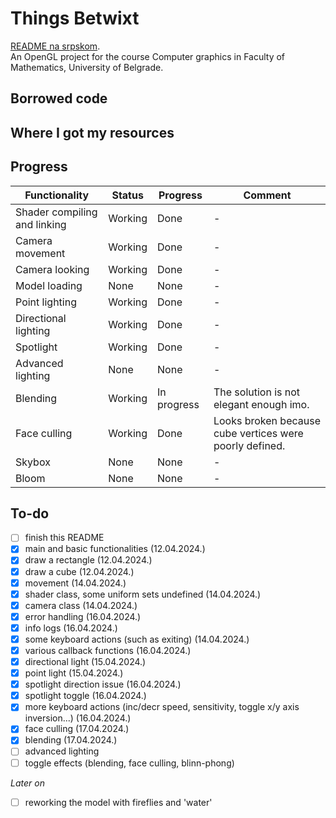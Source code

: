 # Things Betwixt
[README na srpskom](README-sr.md). <br>
An OpenGL project for the course Computer graphics in Faculty of Mathematics, University of Belgrade.

## Borrowed code

## Where I got my resources

## Progress
| Functionality                | Status  | Progress    | Comment                                                 |
|------------------------------|---------|-------------|---------------------------------------------------------|
| Shader compiling and linking | Working | Done        | -                                                       |
| Camera movement              | Working | Done        | -                                                       |
| Camera looking               | Working | Done        | -                                                       |
| Model loading                | None    | None        | -                                                       |
| Point lighting               | Working | Done        | -                                                       |
| Directional lighting         | Working | Done        | -                                                       |
| Spotlight                    | Working | Done        | -                                                       |
| Advanced lighting            | None    | None        | -                                                       |
| Blending                     | Working | In progress | The solution is not elegant enough imo.                 |
| Face culling                 | Working | Done        | Looks broken because cube vertices were poorly defined. |
| Skybox                       | None    | None        | -                                                       |
| Bloom                        | None    | None        | -                                                       |

## To-do
- [ ] finish this README
- [x] main and basic functionalities (12.04.2024.)
- [x] draw a rectangle (12.04.2024.)
- [x] draw a cube (12.04.2024.)
- [x] movement (14.04.2024.)
- [x] shader class, some uniform sets undefined (14.04.2024.)
- [x] camera class (14.04.2024.)
- [x] error handling (16.04.2024.)
- [x] info logs (16.04.2024.)
- [x] some keyboard actions (such as exiting) (14.04.2024.)
- [x] various callback functions (16.04.2024.)
- [x] directional light (15.04.2024.)
- [x] point light (15.04.2024.)
- [x] spotlight direction issue (16.04.2024.)
- [x] spotlight toggle (16.04.2024.)
- [x] more keyboard actions (inc/decr speed, sensitivity, toggle x/y axis inversion...) (16.04.2024.)
- [x] face culling (17.04.2024.)
- [x] blending (17.04.2024.)
- [ ] advanced lighting
- [ ] toggle effects (blending, face culling, blinn-phong)

*Later on*
- [ ] reworking the model with fireflies and 'water'